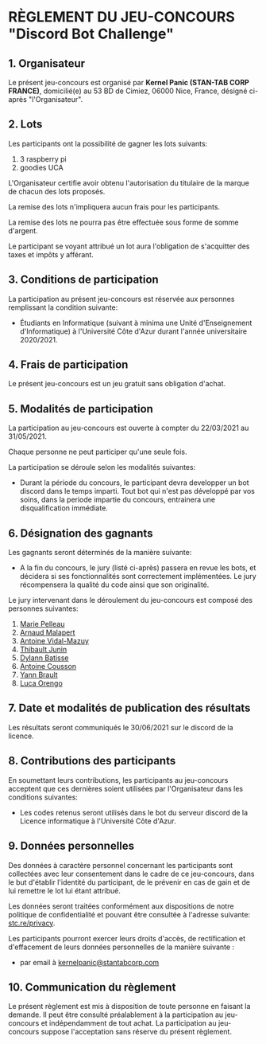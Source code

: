 # RÈGLEMENT DU JEU-CONCOURS "Discord Bot Challenge"

## 1. Organisateur

Le présent jeu-concours est organisé par **Kernel Panic (STAN-TAB CORP FRANCE)**, domicilié(e) au 53 BD de Cimiez, 06000 Nice, France, désigné ci-après "l'Organisateur".

## 2. Lots

Les participants ont la possibilité de gagner les lots suivants:

1. 3 raspberry pi
2. goodies UCA

L'Organisateur certifie avoir obtenu l'autorisation du titulaire de la marque de chacun des lots proposés.

La remise des lots n'impliquera aucun frais pour les participants.

La remise des lots ne pourra pas être effectuée sous forme de somme d'argent.

Le participant se voyant attribué un lot aura l'obligation de s'acquitter des taxes et impôts y afférant.

## 3. Conditions de participation

La participation au présent jeu-concours est réservée aux personnes remplissant la condition suivante:

* Étudiants en Informatique (suivant à minima une Unité d'Enseignement d'Informatique) à l'Université Côte d'Azur durant l'année universitaire 2020/2021.

## 4. Frais de participation

Le présent jeu-concours est un jeu gratuit sans obligation d'achat.

## 5. Modalités de participation

La participation au jeu-concours est ouverte à compter du 22/03/2021 au 31/05/2021.

Chaque personne ne peut participer qu'une seule fois.

La participation se déroule selon les modalités suivantes:

* Durant la période du concours, le participant devra developper un bot discord dans le temps imparti. Tout bot qui n'est pas développé par vos soins, dans la periode impartie du concours, entrainera une disqualification immédiate.

## 6. Désignation des gagnants

Les gagnants seront déterminés de la manière suivante:

* A la fin du concours, le jury (listé ci-après) passera en revue les bots, et décidera si ses fonctionnalités sont correctement implémentées. Le jury récompensera la qualité du code ainsi que son originalité.

Le jury intervenant dans le déroulement du jeu-concours est composé des personnes suivantes:

1. [Marie Pelleau](https://github.com/mpelleau)
2. [Arnaud Malapert](https://github.com/arnaud-m)
3. [Antoine Vidal-Mazuy](https://github.com/Brotherta)
4. [Thibault Junin](https://github.com/thibaultjunin/)
5. [Dylann Batisse](https://github.com/takitsu21)
6. [Antoine Cousson](https://github.com/MonsieurCo)
7. [Yann Brault](https://github.com/Yann-Brault)
8. [Luca Orengo](https://github.com/Mr0B)

## 7. Date et modalités de publication des résultats

Les résultats seront communiqués le 30/06/2021 sur le discord de la licence.

## 8. Contributions des participants

En soumettant leurs contributions, les participants au jeu-concours acceptent que ces dernières soient utilisées par l'Organisateur dans les conditions suivantes:

* Les codes retenus seront utilisés dans le bot du serveur discord de la Licence informatique à l'Université Côte d'Azur.

## 9. Données personnelles

Des données à caractère personnel concernant les participants sont collectées avec leur consentement dans le cadre de ce jeu-concours, dans le but d'établir l'identité du participant, de le prévenir en cas de gain et de lui remettre le lot lui étant attribué.

Les données seront traitées conformément aux dispositions de notre politique de confidentialité et pouvant être consultée à l'adresse suivante: [stc.re/privacy](https://stc.re/privacy).

Les participants pourront exercer leurs droits d'accès, de rectification et d'effacement de leurs données personnelles de la manière suivante :

* par email à [kernelpanic@stantabcorp.com](mailto:kernelpanic@stantabcorp.com)

## 10. Communication du règlement

Le présent règlement est mis à disposition de toute personne en faisant la demande. Il peut être consulté préalablement à la participation au jeu-concours et indépendamment de tout achat. La participation au jeu-concours suppose l'acceptation sans réserve du présent règlement.
